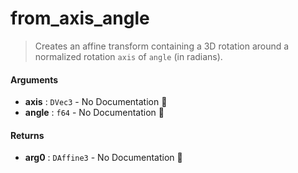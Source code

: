 # from\_axis\_angle

>  Creates an affine transform containing a 3D rotation around a normalized
>  rotation `axis` of `angle` (in radians).

#### Arguments

- **axis** : `DVec3` \- No Documentation 🚧
- **angle** : `f64` \- No Documentation 🚧

#### Returns

- **arg0** : `DAffine3` \- No Documentation 🚧